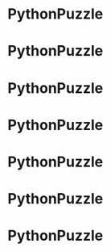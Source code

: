 # PythonPuzzle
# PythonPuzzle
# PythonPuzzle
# PythonPuzzle
# PythonPuzzle
# PythonPuzzle
# PythonPuzzle
